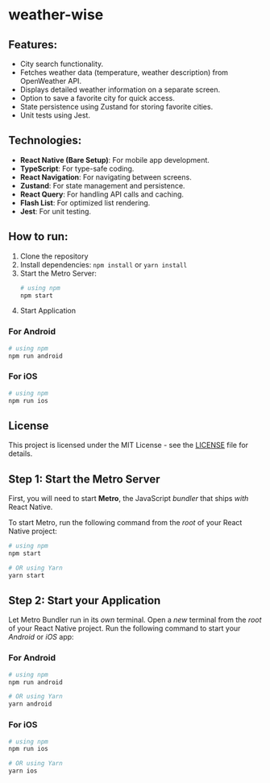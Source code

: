 # weather-wise

## Features:
- City search functionality.
- Fetches weather data (temperature, weather description) from OpenWeather API.
- Displays detailed weather information on a separate screen.
- Option to save a favorite city for quick access.
- State persistence using Zustand for storing favorite cities.
- Unit tests using Jest.

## Technologies:
- **React Native (Bare Setup)**: For mobile app development.
- **TypeScript**: For type-safe coding.
- **React Navigation**: For navigating between screens.
- **Zustand**: For state management and persistence.
- **React Query**: For handling API calls and caching.
- **Flash List**: For optimized list rendering.
- **Jest**: For unit testing.

## How to run:
1. Clone the repository
2. Install dependencies: `npm install` or `yarn install`
3. Start the Metro Server:
   ```bash
   # using npm
   npm start
   ```
4. Start Application

### For Android
```bash
# using npm
npm run android
```

### For iOS

```bash
# using npm
npm run ios
```

## License
This project is licensed under the MIT License - see the [LICENSE](LICENSE) file for details.




## Step 1: Start the Metro Server

First, you will need to start **Metro**, the JavaScript _bundler_ that ships _with_ React Native.

To start Metro, run the following command from the _root_ of your React Native project:

```bash
# using npm
npm start

# OR using Yarn
yarn start
```

## Step 2: Start your Application

Let Metro Bundler run in its _own_ terminal. Open a _new_ terminal from the _root_ of your React Native project. Run the following command to start your _Android_ or _iOS_ app:

### For Android

```bash
# using npm
npm run android

# OR using Yarn
yarn android
```

### For iOS

```bash
# using npm
npm run ios

# OR using Yarn
yarn ios
```